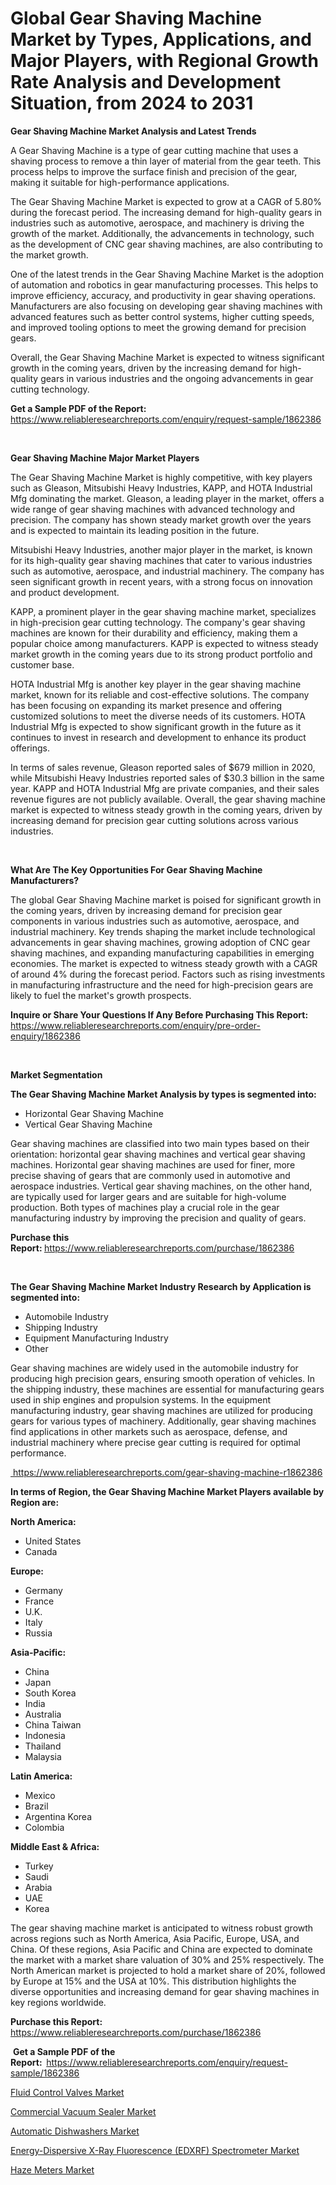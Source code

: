 <p><h1>Global Gear Shaving Machine Market by Types, Applications, and Major Players, with Regional Growth Rate Analysis and Development Situation, from 2024 to 2031</h1></p><p><strong>Gear Shaving Machine Market Analysis and Latest Trends</strong></p>
<p><p>A Gear Shaving Machine is a type of gear cutting machine that uses a shaving process to remove a thin layer of material from the gear teeth. This process helps to improve the surface finish and precision of the gear, making it suitable for high-performance applications.</p><p>The Gear Shaving Machine Market is expected to grow at a CAGR of 5.80% during the forecast period. The increasing demand for high-quality gears in industries such as automotive, aerospace, and machinery is driving the growth of the market. Additionally, the advancements in technology, such as the development of CNC gear shaving machines, are also contributing to the market growth.</p><p>One of the latest trends in the Gear Shaving Machine Market is the adoption of automation and robotics in gear manufacturing processes. This helps to improve efficiency, accuracy, and productivity in gear shaving operations. Manufacturers are also focusing on developing gear shaving machines with advanced features such as better control systems, higher cutting speeds, and improved tooling options to meet the growing demand for precision gears.</p><p>Overall, the Gear Shaving Machine Market is expected to witness significant growth in the coming years, driven by the increasing demand for high-quality gears in various industries and the ongoing advancements in gear cutting technology.</p></p>
<p><strong>Get a Sample PDF of the Report:&nbsp;</strong> <a href="https://www.reliableresearchreports.com/enquiry/request-sample/1862386">https://www.reliableresearchreports.com/enquiry/request-sample/1862386</a></p>
<p>&nbsp;</p>
<p><strong>Gear Shaving Machine Major Market Players</strong></p>
<p><p>The Gear Shaving Machine Market is highly competitive, with key players such as Gleason, Mitsubishi Heavy Industries, KAPP, and HOTA Industrial Mfg dominating the market. Gleason, a leading player in the market, offers a wide range of gear shaving machines with advanced technology and precision. The company has shown steady market growth over the years and is expected to maintain its leading position in the future.</p><p>Mitsubishi Heavy Industries, another major player in the market, is known for its high-quality gear shaving machines that cater to various industries such as automotive, aerospace, and industrial machinery. The company has seen significant growth in recent years, with a strong focus on innovation and product development.</p><p>KAPP, a prominent player in the gear shaving machine market, specializes in high-precision gear cutting technology. The company's gear shaving machines are known for their durability and efficiency, making them a popular choice among manufacturers. KAPP is expected to witness steady market growth in the coming years due to its strong product portfolio and customer base.</p><p>HOTA Industrial Mfg is another key player in the gear shaving machine market, known for its reliable and cost-effective solutions. The company has been focusing on expanding its market presence and offering customized solutions to meet the diverse needs of its customers. HOTA Industrial Mfg is expected to show significant growth in the future as it continues to invest in research and development to enhance its product offerings.</p><p>In terms of sales revenue, Gleason reported sales of $679 million in 2020, while Mitsubishi Heavy Industries reported sales of $30.3 billion in the same year. KAPP and HOTA Industrial Mfg are private companies, and their sales revenue figures are not publicly available. Overall, the gear shaving machine market is expected to witness steady growth in the coming years, driven by increasing demand for precision gear cutting solutions across various industries.</p></p>
<p>&nbsp;</p>
<p><strong>What Are The Key Opportunities For Gear Shaving Machine Manufacturers?</strong></p>
<p><p>The global Gear Shaving Machine market is poised for significant growth in the coming years, driven by increasing demand for precision gear components in various industries such as automotive, aerospace, and industrial machinery. Key trends shaping the market include technological advancements in gear shaving machines, growing adoption of CNC gear shaving machines, and expanding manufacturing capabilities in emerging economies. The market is expected to witness steady growth with a CAGR of around 4% during the forecast period. Factors such as rising investments in manufacturing infrastructure and the need for high-precision gears are likely to fuel the market's growth prospects.</p></p>
<p><strong>Inquire or Share Your Questions If Any Before Purchasing This Report:</strong> <a href="https://www.reliableresearchreports.com/enquiry/pre-order-enquiry/1862386">https://www.reliableresearchreports.com/enquiry/pre-order-enquiry/1862386</a></p>
<p>&nbsp;</p>
<p><strong>Market Segmentation</strong></p>
<p><strong>The Gear Shaving Machine Market Analysis by types is segmented into:</strong></p>
<p><ul><li>Horizontal Gear Shaving Machine</li><li>Vertical Gear Shaving Machine</li></ul></p>
<p><p>Gear shaving machines are classified into two main types based on their orientation: horizontal gear shaving machines and vertical gear shaving machines. Horizontal gear shaving machines are used for finer, more precise shaving of gears that are commonly used in automotive and aerospace industries. Vertical gear shaving machines, on the other hand, are typically used for larger gears and are suitable for high-volume production. Both types of machines play a crucial role in the gear manufacturing industry by improving the precision and quality of gears.</p></p>
<p><strong>Purchase this Report:&nbsp;</strong><a href="https://www.reliableresearchreports.com/purchase/1862386">https://www.reliableresearchreports.com/purchase/1862386</a></p>
<p>&nbsp;</p>
<p><strong>The Gear Shaving Machine Market Industry Research by Application is segmented into:</strong></p>
<p><ul><li>Automobile Industry</li><li>Shipping Industry</li><li>Equipment Manufacturing Industry</li><li>Other</li></ul></p>
<p><p>Gear shaving machines are widely used in the automobile industry for producing high precision gears, ensuring smooth operation of vehicles. In the shipping industry, these machines are essential for manufacturing gears used in ship engines and propulsion systems. In the equipment manufacturing industry, gear shaving machines are utilized for producing gears for various types of machinery. Additionally, gear shaving machines find applications in other markets such as aerospace, defense, and industrial machinery where precise gear cutting is required for optimal performance.</p></p>
<p><a href="https://www.reliableresearchreports.com/gear-shaving-machine-r1862386">&nbsp;https://www.reliableresearchreports.com/gear-shaving-machine-r1862386</a></p>
<p><strong>In terms of Region, the Gear Shaving Machine Market Players available by Region are:</strong></p>
<p>
    <p> <strong> North America: </strong>
        <ul>
            <li>United States</li>
            <li>Canada</li>
        </ul>
        </p> 
    <p> <strong> Europe: </strong>
        <ul>
            <li>Germany</li>
            <li>France</li>
            <li>U.K.</li>
            <li>Italy</li>
            <li>Russia</li>
        </ul>
        </p> 
    <p> <strong> Asia-Pacific: </strong>
        <ul>
            <li>China</li>
            <li>Japan</li>
            <li>South Korea</li>
            <li>India</li>
            <li>Australia</li>
            <li>China Taiwan</li>
            <li>Indonesia</li>
            <li>Thailand</li>
            <li>Malaysia</li>
        </ul>
        </p> 
    <p> <strong> Latin America: </strong>
        <ul>
            <li>Mexico</li>
            <li>Brazil</li>
            <li>Argentina Korea</li>
            <li>Colombia</li>
        </ul>
        </p> 
    <p> <strong> Middle East & Africa: </strong>
        <ul>
            <li>Turkey</li>
            <li>Saudi</li>
            <li>Arabia</li>
            <li>UAE</li>
            <li>Korea</li>
        </ul>
    </p>
    </p>
<p><p>The gear shaving machine market is anticipated to witness robust growth across regions such as North America, Asia Pacific, Europe, USA, and China. Of these regions, Asia Pacific and China are expected to dominate the market with a market share valuation of 30% and 25% respectively. The North American market is projected to hold a market share of 20%, followed by Europe at 15% and the USA at 10%. This distribution highlights the diverse opportunities and increasing demand for gear shaving machines in key regions worldwide.</p></p>
<p><strong>Purchase this Report: </strong><a href="https://www.reliableresearchreports.com/purchase/1862386">https://www.reliableresearchreports.com/purchase/1862386</a></p>
<p>&nbsp;<strong>Get a Sample PDF of the Report:&nbsp;&nbsp;</strong><a href="https://www.reliableresearchreports.com/enquiry/request-sample/1862386">https://www.reliableresearchreports.com/enquiry/request-sample/1862386</a></p>
<p><strong></strong></p>
<p><p><a href="https://github.com/waylose1223/Market-Research-Report-List-2/blob/main/fluid-control-valves-market.md">Fluid Control Valves Market</a></p><p><a href="https://github.com/dmmanir420/Market-Research-Report-List-2/blob/main/commercial-vacuum-sealer-market.md">Commercial Vacuum Sealer Market</a></p><p><a href="https://github.com/sardarp081/Market-Research-Report-List-2/blob/main/automatic-dishwashers-market.md">Automatic Dishwashers Market</a></p><p><a href="https://issuu.com/reportprime-2/docs/energy-dispersive-x-ray-fluorescence-edxrf-spectro">Energy-Dispersive X-Ray Fluorescence (EDXRF) Spectrometer Market</a></p><p><a href="https://github.com/gcimaudf65/Market-Research-Report-List-2/blob/main/haze-meters-market.md">Haze Meters Market</a></p></p>